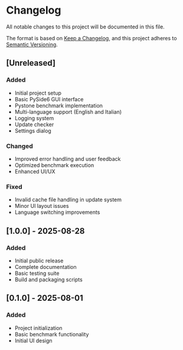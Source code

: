 # Changelog

All notable changes to this project will be documented in this file.

The format is based on [Keep a Changelog](https://keepachangelog.com/en/1.0.0/),
and this project adheres to [Semantic Versioning](https://semver.org/spec/v2.0.0.html).

## [Unreleased]

### Added
- Initial project setup
- Basic PySide6 GUI interface
- Pystone benchmark implementation
- Multi-language support (English and Italian)
- Logging system
- Update checker
- Settings dialog

### Changed
- Improved error handling and user feedback
- Optimized benchmark execution
- Enhanced UI/UX

### Fixed
- Invalid cache file handling in update system
- Minor UI layout issues
- Language switching improvements

## [1.0.0] - 2025-08-28

### Added
- Initial public release
- Complete documentation
- Basic testing suite
- Build and packaging scripts

## [0.1.0] - 2025-08-01

### Added
- Project initialization
- Basic benchmark functionality
- Initial UI design
